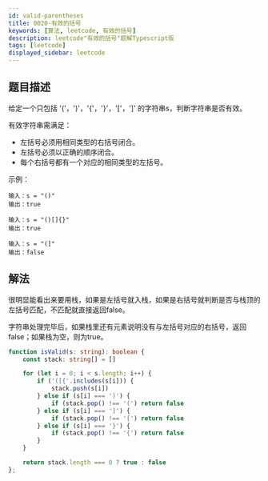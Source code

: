 ```yaml
---
id: valid-parentheses
title: 0020-有效的括号
keywords: [算法, leetcode, 有效的括号]
description: leetcode"有效的括号"题解Typescript版
tags: [leetcode]
displayed_sidebar: leetcode
---
```


## 题目描述

给定一个只包括 '('，')'，'{'，'}'，'['，']' 的字符串s，判断字符串是否有效。

有效字符串需满足：

- 左括号必须用相同类型的右括号闭合。
- 左括号必须以正确的顺序闭合。
- 每个右括号都有一个对应的相同类型的左括号。

示例：

```plain
输入：s = "()"
输出：true
```

```plain
输入：s = "()[]{}"
输出：true
```

```plain
输入：s = "(]"
输出：false
```

## 解法

很明显能看出来要用栈，如果是左括号就入栈，如果是右括号就判断是否与栈顶的左括号匹配，不匹配就直接返回false。

字符串处理完毕后，如果栈里还有元素说明没有与左括号对应的右括号，返回false；如果栈为空，则为true。

```typescript
function isValid(s: string): boolean {
    const stack: string[] = []

    for (let i = 0; i < s.length; i++) {
        if ('([{'.includes(s[i])) {
            stack.push(s[i])
        } else if (s[i] === ')') {
            if (stack.pop() !== '(') return false
        } else if (s[i] === ']') {
            if (stack.pop() !== '[') return false
        } else if (s[i] === '}') {
            if (stack.pop() !== '{') return false
        }
    }

    return stack.length === 0 ? true : false
};
```